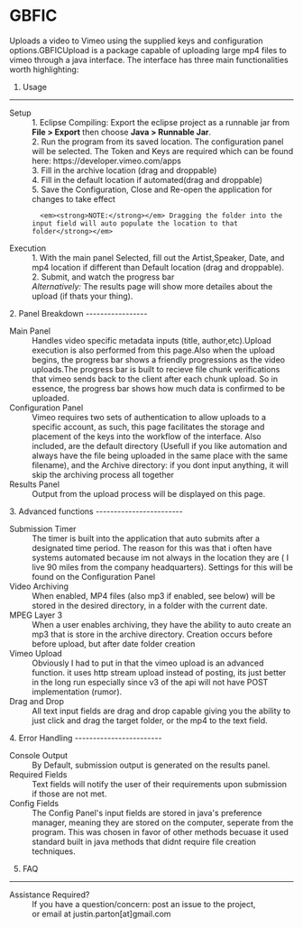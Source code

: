 GBFIC
=====

Uploads a video to Vimeo using the supplied keys and configuration options.GBFICUpload is a package capable of uploading large mp4 files to vimeo through a java interface. The interface has three main functionalities worth highlighting:
1. Usage
----------------
<dl>
   <dt>Setup</dt>
   <dd>1. Eclipse Compiling: Export the eclipse project as a runnable jar from <strong>File > Export</strong> then choose <strong>Java > Runnable Jar</strong>.<br />
       2. Run the program from its saved location. The configuration panel will be selected. The Token and Keys are required which can be found here: https://developer.vimeo.com/apps<br/>
       3. Fill in the archive location (drag and droppable)<br />
       4. Fill in the default location if automated(drag and droppable)<br />
       5. Save the Configuration, Close and Re-open the application for changes to take effect<br />
       
      <em><strong>NOTE:</strong></em> Dragging the folder into the input field will auto populate the location to that folder</strong></em>
</dd>
</dl>
<dl>
   <dt>Execution</dt>
   <dd>
       1. With the main panel Selected, fill out the Artist,Speaker, Date, and mp4 location if different than Default location (drag and droppable).<br />
       2. Submit, and watch the progress bar<br/>
       <em>Alternatively: </em> The results page will show more detailes about the upload (if thats your thing).<br/>    
</dd>
</dl>
2. Panel Breakdown
-----------------
<dl>
  <dt>Main Panel</dt>
    <dd>Handles video specific metadata inputs (title, author,etc).Upload execution is also performed from this page.Also when the upload begins, the progress bar shows a friendly progressions as the video uploads.The progress bar is built to recieve file chunk verifications that vimeo sends back to the client after each chunk upload. So in essence, the progress bar shows how much data is confirmed to be uploaded.</dd>
<dt>Configuration Panel</dt>
    <dd>Vimeo requires two sets of authentication to allow uploads to a specific account, as such, this page facilitates the storage and placement of the keys into the workflow of the interface. Also included, are the default directory (Usefull if you like automation and always have the file being uploaded in the same place with the same filename), and the Archive directory: if you dont input anything, it will skip the archiving process all together</dd>
  <dt>Results Panel</dt>
    <dd>Output from the upload process will be displayed on this page. </dd>
      
</dl>
3. Advanced functions
------------------------
<dl>
   <dt>Submission Timer</dt> 
   <dd>The timer is built into the application that auto submits after a designated time period. The reason for this was that i often have systems automated because im not always in the location they are ( I live 90 miles from the company headquarters). Settings for this will be found on the Configuration Panel</dd>

   <dt>Video Archiving</dt>
  <dd>When enabled, MP4 files (also mp3 if enabled, see below) will be stored in the desired directory, in a folder with the current date.</dd> 

   <dt>MPEG Layer 3</dt> 
   <dd>When a user enables archiving, they have the ability to auto create an mp3 that is store in the archive directory. Creation occurs before before upload, but after date folder creation</dd>

   <dt>Vimeo Upload</dt> 
   <dd>Obviously I had to put in that the vimeo upload is an advanced function. it uses http stream upload instead of posting, its just better in the long run especially since v3 of the api will not have POST implementation (rumor).</dd>
   <dt>Drag and Drop</dt> 
   <dd>All text input fields are drag and drop capable giving you the ability to just click and drag the target folder, or the mp4 to the text field.</dd>
</dl>
4. Error Handling
------------------------
<dl>
   <dt>Console Output</dt> 
   <dd>By Default, submission output is generated on the results panel.</dd>
   
   <dt>Required Fields</dt>
   <dd>Text fields will notify the user of their requirements upon submission if those are not met.</dd>
   
   <dt>Config Fields</dt>
   <dd>The Config Panel's input fields are stored in java's preference manager, meaning they are stored on the computer, seperate from the program. This was chosen in favor of other methods becuase it used standard built in java methods that didnt require file creation techniques.</dd>
</dl>

5. FAQ
------------------------
<dl>
   <dt>Assistance Required?</dt> 
   <dd>If you have a question/concern: post an issue to the project,<br /> or email at justin.parton[at]gmail.com</dd>
</dl>

